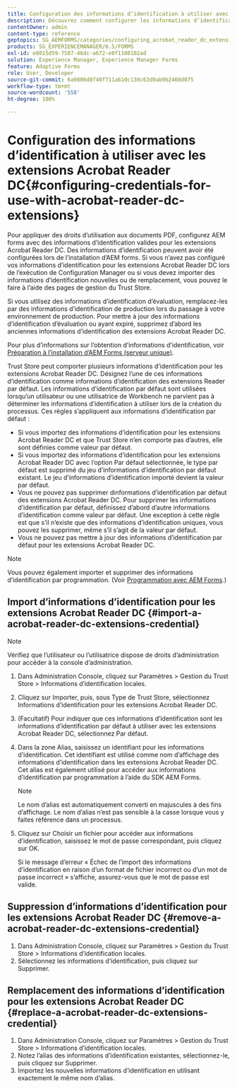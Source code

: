 ```yaml
---
title: Configuration des informations d’identification à utiliser avec les extensions Acrobat Reader DC
description: Découvrez comment configurer les informations d’identification à utiliser avec les extensions Acrobat Reader DC.
contentOwner: admin
content-type: reference
geptopics: SG_AEMFORMS/categories/configuring_acrobat_reader_dc_extensions
products: SG_EXPERIENCEMANAGER/6.5/FORMS
exl-id: e8015d59-7587-46dc-a672-e0f1108102ad
solution: Experience Manager, Experience Manager Forms
feature: Adaptive Forms
role: User, Developer
source-git-commit: 6a9806d8f40f711a610c130c63d9ab9b2460d075
workflow-type: tm+mt
source-wordcount: '558'
ht-degree: 100%

---
```


# Configuration des informations d’identification à utiliser avec les extensions Acrobat Reader DC{#configuring-credentials-for-use-with-acrobat-reader-dc-extensions}

Pour appliquer des droits d’utilisation aux documents PDF, configurez AEM forms avec des informations d’identification valides pour les extensions Acrobat Reader DC. Des informations d’identification peuvent avoir été configurées lors de l’installation d’AEM forms. Si vous n’avez pas configuré vos informations d’identification pour les extensions Acrobat Reader DC lors de l’exécution de Configuration Manager ou si vous devez importer des informations d’identification nouvelles ou de remplacement, vous pouvez le faire à l’aide des pages de gestion du Trust Store.

Si vous utilisez des informations d’identification d’évaluation, remplacez-les par des informations d’identification de production lors du passage à votre environnement de production. Pour mettre à jour des informations d’identification d’évaluation ou ayant expiré, supprimez d’abord les anciennes informations d’identification des extensions Acrobat Reader DC.

Pour plus d’informations sur l’obtention d’informations d’identification, voir [Préparation à l’installation d’AEM Forms (serveur unique)](https://helpx.adobe.com/pdf/aem-forms/6-3/programming-with-aem-forms.pdf).

Trust Store peut comporter plusieurs informations d’identification pour les extensions Acrobat Reader DC. Désignez l’une de ces informations d’identification comme informations d’identification des extensions Reader par défaut. Les informations d’identification par défaut sont utilisées lorsqu’un utilisateur ou une utilisatrice de Workbench ne parvient pas à déterminer les informations d’identification à utiliser lors de la création du processus. Ces règles s’appliquent aux informations d’identification par défaut :

* Si vous importez des informations d’identification pour les extensions Acrobat Reader DC et que Trust Store n’en comporte pas d’autres, elle sont définies comme valeur par défaut.
* Si vous importez des informations d’identification pour les extensions Acrobat Reader DC avec l’option Par défaut sélectionnée, le type par défaut est supprimé du jeu d’informations d’identification par défaut existant. Le jeu d’informations d’identification importé devient la valeur par défaut.
* Vous ne pouvez pas supprimer dinformations d’identification par défaut des extensions Acrobat Reader DC. Pour supprimer les informations d’identification par défaut, définissez d’abord d’autre informations d’identification comme valeur par défaut. Une exception à cette règle est que s’il n’existe que des informations d’identification uniques, vous pouvez les supprimer, même s’il s’agit de la valeur par défaut.
* Vous ne pouvez pas mettre à jour des informations d’identification par défaut pour les extensions Acrobat Reader DC.

>[!NOTE]
>
>Vous pouvez également importer et supprimer des informations d’identification par programmation. (Voir [Programmation avec AEM Forms](https://experienceleague.adobe.com/docs/experience-manager-release-information/aem-release-updates/previous-updates/aem-previous-versions.html?lang=fr).)

## Import d’informations d’identification pour les extensions Acrobat Reader DC {#import-a-acrobat-reader-dc-extensions-credential}

>[!NOTE]
> 
> Vérifiez que l’utilisateur ou l’utilisatrice dispose de droits d’administration pour accéder à la console d’administration.

1. Dans Administration Console, cliquez sur Paramètres > Gestion du Trust Store > Informations d’identification locales.
1. Cliquez sur Importer, puis, sous Type de Trust Store, sélectionnez Informations d’identification pour les extensions Acrobat Reader DC.
1. (Facultatif) Pour indiquer que ces informations d’identification sont les informations d’identification par défaut à utiliser avec les extensions Acrobat Reader DC, sélectionnez Par défaut.
1. Dans la zone Alias, saisissez un identifiant pour les informations d’identification. Cet identifiant est utilisé comme nom d’affichage des informations d’identification dans les extensions Acrobat Reader DC. Cet alias est également utilisé pour accéder aux informations d’identification par programmation à l’aide du SDK AEM Forms.

   >[!NOTE]
   >
   >Le nom d’alias est automatiquement converti en majuscules à des fins d’affichage. Le nom d’alias n’est pas sensible à la casse lorsque vous y faites référence dans un processus.

1. Cliquez sur Choisir un fichier pour accéder aux informations d’identification, saisissez le mot de passe correspondant, puis cliquez sur OK.

   Si le message d’erreur « Échec de l’import des informations d’identification en raison d’un format de fichier incorrect ou d’un mot de passe incorrect » s’affiche, assurez-vous que le mot de passe est valide.

## Suppression d’informations d’identification pour les extensions Acrobat Reader DC {#remove-a-acrobat-reader-dc-extensions-credential}

1. Dans Administration Console, cliquez sur Paramètres > Gestion du Trust Store > Informations d’identification locales.
1. Sélectionnez les informations d’identification, puis cliquez sur Supprimer.

## Remplacement des informations d’identification pour les extensions Acrobat Reader DC {#replace-a-acrobat-reader-dc-extensions-credential}

1. Dans Administration Console, cliquez sur Paramètres > Gestion du Trust Store > Informations d’identification locales.
1. Notez l’alias des informations d’identification existantes, sélectionnez-le, puis cliquez sur Supprimer.
1. Importez les nouvelles informations d’identification en utilisant exactement le même nom d’alias.
